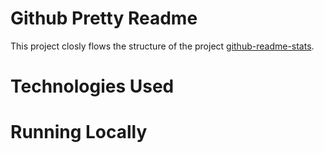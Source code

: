 # Github Pretty Readme

This project closly flows the structure of the project [github-readme-stats](https://github.com/anuraghazra/github-readme-stats).

# Technologies Used

# Running Locally
